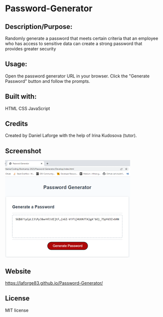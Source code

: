 # Password-Generator
## Description/Purpose:
Randomly generate a password that meets certain criteria that an employee who has access to sensitive data can create a strong password that provides greater security
## Usage:
Open the password generator URL in your browser.
Click the "Generate Password" button and follow the prompts.
## Built with:
HTML
CSS
JavaScript
## Credits
Created by Daniel Laforge with the help of Irina Kudosova (tutor).
## Screenshot
<img src="Assets/Screenshot_Password_Generator.png" alt="Password Generator screenshot">

## Website
https://laforge83.github.io/Password-Generator/
## License
MIT license